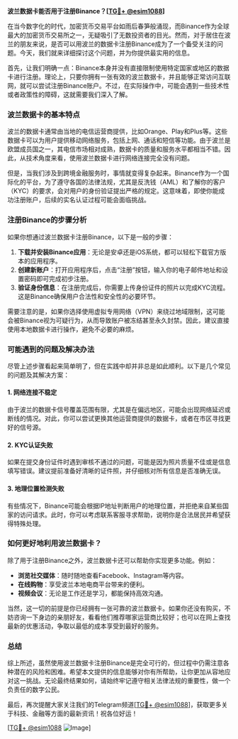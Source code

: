 **波兰数据卡能否用于注册Binance？[[TG💪+ @esim1088](https://t.me/s/esim1088)]**

在当今数字化的时代，加密货币交易平台如雨后春笋般涌现，而Binance作为全球最大的加密货币交易所之一，无疑吸引了无数投资者的目光。然而，对于居住在波兰的朋友来说，是否可以用波兰的数据卡注册Binance成为了一个备受关注的问题。今天，我们就来详细探讨这个问题，并为你提供最实用的信息。

首先，让我们明确一点：Binance本身并没有直接限制使用特定国家或地区的数据卡进行注册。理论上，只要你拥有一张有效的波兰数据卡，并且能够正常访问互联网，就可以尝试注册Binance账户。不过，在实际操作中，可能会遇到一些技术性或者政策性的障碍，这就需要我们深入了解。

### 波兰数据卡的基本特点

波兰的数据卡通常由当地的电信运营商提供，比如Orange、Play和Plus等。这些数据卡可以为用户提供移动网络服务，包括上网、通话和短信等功能。由于波兰是欧盟成员国之一，其电信市场相对成熟，数据卡的质量和服务水平都相当不错。因此，从技术角度来看，使用波兰数据卡进行网络连接完全没有问题。

但是，当我们涉及到跨境金融服务时，事情就变得复杂起来。Binance作为一个国际化的平台，为了遵守各国的法律法规，尤其是反洗钱（AML）和了解你的客户（KYC）的要求，会对用户的身份验证提出严格的规定。这意味着，即使你能成功注册账户，后续的实名认证过程可能会面临挑战。

### 注册Binance的步骤分析

如果你想通过波兰数据卡注册Binance，以下是一般的步骤：

1. **下载并安装Binance应用**：无论是安卓还是iOS系统，都可以轻松下载官方版本的应用程序。
2. **创建新账户**：打开应用程序后，点击“注册”按钮，输入你的电子邮件地址和设置密码即可完成初步注册。
3. **验证身份信息**：在注册完成后，你需要上传身份证件的照片以完成KYC流程。这是Binance确保用户合法性和安全性的必要环节。

需要注意的是，如果你选择使用虚拟专用网络（VPN）来绕过地域限制，这可能会被Binance视为可疑行为，从而导致账户被冻结甚至永久封禁。因此，建议直接使用本地数据卡进行操作，避免不必要的麻烦。

### 可能遇到的问题及解决办法

尽管上述步骤看起来简单明了，但在实践中却并非总是如此顺利。以下是几个常见的问题及其解决方案：

#### 1. 网络连接不稳定
由于波兰的数据卡信号覆盖范围有限，尤其是在偏远地区，可能会出现网络延迟或断线的情况。对此，你可以尝试更换其他运营商提供的数据卡，或者在市区寻找更好的信号源。

#### 2. KYC认证失败
如果在提交身份证件时遇到审核不通过的问题，可能是因为照片质量不佳或是信息填写错误。建议提前准备好清晰的证件照，并仔细核对所有信息是否准确无误。

#### 3. 地理位置检测失败
有些情况下，Binance可能会根据IP地址判断用户的地理位置，并拒绝来自某些国家的访问请求。此时，你可以考虑联系客服寻求帮助，说明你是合法居民并希望获得特殊处理。

### 如何更好地利用波兰数据卡？

除了用于注册Binance之外，波兰数据卡还可以帮助你实现更多功能。例如：

- **浏览社交媒体**：随时随地查看Facebook、Instagram等内容。
- **在线购物**：享受波兰本地电商平台带来的便利。
- **视频会议**：无论是工作还是学习，都能保持高效沟通。

当然，这一切的前提是你已经拥有一张可靠的波兰数据卡。如果你还没有购买，不妨咨询一下身边的亲朋好友，看看他们推荐哪家运营商比较好；也可以在网上查找最新的优惠活动，争取以最低的成本享受到最好的服务。

### 总结

综上所述，虽然使用波兰数据卡注册Binance是完全可行的，但过程中仍需注意各种潜在的风险和困难。希望本文提供的信息能够对你有所帮助，让你更加从容地应对这一挑战。无论最终结果如何，请始终牢记遵守相关法律法规的重要性，做一个负责任的数字公民。

最后，再次提醒大家关注我们的Telegram频道[[TG💪+ @esim1088](https://t.me/s/esim1088)]，获取更多关于科技、金融等方面的最新资讯！祝各位好运！

[[TG💪+ @esim1088](https://t.me/s/esim1088) ![Image](https://i.postimg.cc/4NQfJmqS/Snipaste-2025-05-13-00-14-12.png)]